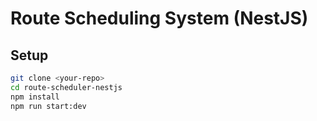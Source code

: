 # Route Scheduling System (NestJS)

## Setup
```bash
git clone <your-repo>
cd route-scheduler-nestjs
npm install
npm run start:dev
